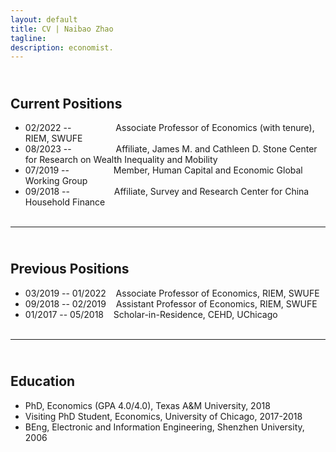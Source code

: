 ```yaml
---
layout: default
title: CV | Naibao Zhao
tagline: 
description: economist.
---
```

<!--
<div class="navbar">
    <div class="navbar-inner">
        <ul class="nav">
            <li><a href="#current">current courses</a></li>
            <li><a href="#shortcourses">short courses</a></li>
            <li><a href="#misc">misc lectures</a></li>
            <li><a href="#old">former courses</a></li>
        </ul>
    </div>
</div> -->
## <a name="instructor"></a> <br/> Current Positions
* 02/2022 -- &nbsp;&nbsp;&nbsp;&nbsp;&nbsp;&nbsp;&nbsp;&nbsp;&nbsp;&nbsp;&nbsp;&nbsp;&nbsp;&nbsp;&nbsp;&nbsp;  Associate Professor of Economics (with tenure), RIEM, SWUFE<br/>
* 08/2023 -- &nbsp;&nbsp;&nbsp;&nbsp;&nbsp;&nbsp;&nbsp;&nbsp;&nbsp;&nbsp;&nbsp;&nbsp;&nbsp;&nbsp;&nbsp;&nbsp;  Affiliate, James M. and Cathleen D. Stone Center for Research on Wealth Inequality and Mobility<br/>
* 07/2019 -- &nbsp;&nbsp;&nbsp;&nbsp;&nbsp;&nbsp;&nbsp;&nbsp;&nbsp;&nbsp;&nbsp;&nbsp;&nbsp;&nbsp;&nbsp;&nbsp;  Member, Human Capital and Economic Global Working Group<br/>
* 09/2018 -- &nbsp;&nbsp;&nbsp;&nbsp;&nbsp;&nbsp;&nbsp;&nbsp;&nbsp;&nbsp;&nbsp;&nbsp;&nbsp;&nbsp;&nbsp;&nbsp;  Affiliate, Survey and Research Center for China Household Finance<br/><br/>

---
## <a name="instructor"></a> <br/> Previous Positions
* 03/2019 -- 01/2022 &nbsp;&nbsp;  Associate Professor of Economics, RIEM, SWUFE<br/>
* 09/2018 -- 02/2019 &nbsp;&nbsp;  Assistant Professor of Economics, RIEM, SWUFE<br/>
* 01/2017 -- 05/2018 &nbsp;&nbsp;  Scholar-in-Residence, CEHD, UChicago<br/><br/>

---
## <a name="instructor"></a> <br/> Education
* PhD, Economics (GPA 4.0/4.0), Texas A&M University, 2018<br/>
* Visiting PhD Student, Economics, University of Chicago, 2017-2018<br/>
* BEng, Electronic and Information Engineering, Shenzhen University, 2006<br/><br/>


